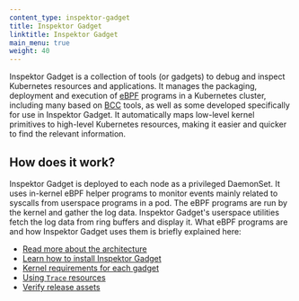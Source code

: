 ```yaml
---
content_type: inspektor-gadget
title: Inspektor Gadget
linktitle: Inspektor Gadget
main_menu: true
weight: 40
---
```


Inspektor Gadget is a collection of tools (or gadgets) to debug and inspect
Kubernetes resources and applications. It manages the packaging, deployment and
execution of [eBPF](https://ebpf.io/) programs in a Kubernetes cluster,
including many based on [BCC](https://github.com/iovisor/bcc) tools, as well as
some developed specifically for use in Inspektor Gadget. It automatically maps
low-level kernel primitives to high-level Kubernetes resources, making it easier
and quicker to find the relevant information.

## How does it work?

Inspektor Gadget is deployed to each node as a privileged DaemonSet.
It uses in-kernel eBPF helper programs to monitor events mainly related to
syscalls from userspace programs in a pod. The eBPF programs are run by
the kernel and gather the log data. Inspektor Gadget's userspace
utilities fetch the log data from ring buffers and display it. What eBPF
programs are and how Inspektor Gadget uses them is briefly explained here:

* [Read more about the architecture](architecture.md)
* [Learn how to install Inspektor Gadget](install.md)
* [Kernel requirements for each gadget](requirements.md)
* [Using `Trace` resources](custom-resources.md)
* [Verify release assets](verify.md)
